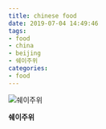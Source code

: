 ```yaml
---
title: chinese food
date: 2019-07-04 14:49:46
tags:
- food
- china
- beijing
- 쉐이주위
categories:
- food
---
```


![쉐이주위](/images/food/20190612_201140_쉐이주위.jpg "쉐이주위")

**쉐이주위**